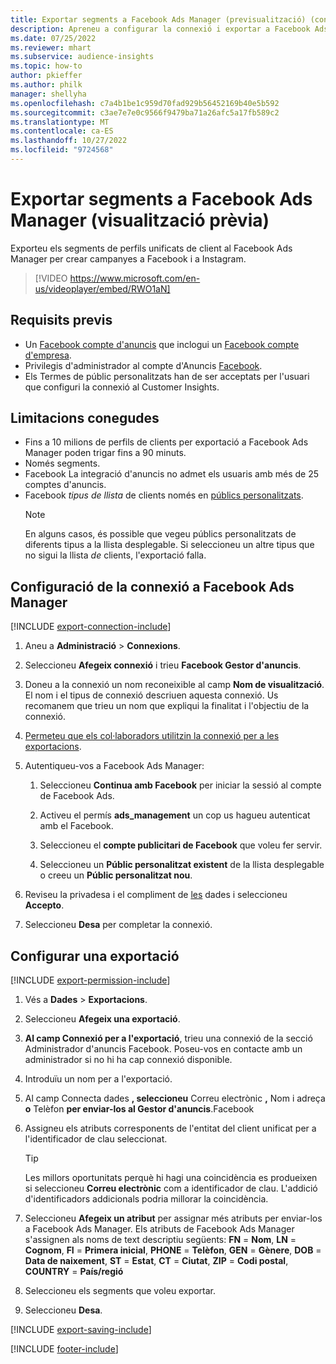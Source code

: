 ```yaml
---
title: Exportar segments a Facebook Ads Manager (previsualització) (conté vídeo)
description: Apreneu a configurar la connexió i exportar a Facebook Ads Manager.
ms.date: 07/25/2022
ms.reviewer: mhart
ms.subservice: audience-insights
ms.topic: how-to
author: pkieffer
ms.author: philk
manager: shellyha
ms.openlocfilehash: c7a4b1be1c959d70fad929b56452169b40e5b592
ms.sourcegitcommit: c3ae7e7e0c9566f9479ba71a26afc5a17fb589c2
ms.translationtype: MT
ms.contentlocale: ca-ES
ms.lasthandoff: 10/27/2022
ms.locfileid: "9724568"
---
```

# <a name="export-segments-to-facebook-ads-manager-preview"></a>Exportar segments a Facebook Ads Manager (visualització prèvia)

Exporteu els segments de perfils unificats de client al Facebook Ads Manager per crear campanyes a Facebook i a Instagram.

> [!VIDEO https://www.microsoft.com/en-us/videoplayer/embed/RWO1aN]

## <a name="prerequisites"></a>Requisits previs

- Un [Facebook compte d'anuncis](https://www.facebook.com/business/learn/lessons/step-by-step-ads-manager-account) que inclogui un [Facebook compte d'empresa](https://business.facebook.com/).
- Privilegis d'administrador al compte d'Anuncis [Facebook](https://www.facebook.com/business/learn/lessons/step-by-step-ads-manager-account).
- Els Termes de públic personalitzats han de ser acceptats per l'usuari que configuri la connexió al Customer Insights.

## <a name="known-limitations"></a>Limitacions conegudes

- Fins a 10 milions de perfils de clients per exportació a Facebook Ads Manager poden trigar fins a 90 minuts.
- Només segments.
- Facebook La integració d'anuncis no admet els usuaris amb més de 25 comptes d'anuncis.
- Facebook *tipus de llista* de clients només en [públics personalitzats](https://www.facebook.com/business/help/744354708981227?id=2469097953376494).
  > [!NOTE]
  > En alguns casos, és possible que vegeu públics personalitzats de diferents tipus a la llista desplegable. Si seleccioneu un altre tipus que no sigui la llista *de* clients, l'exportació falla.

## <a name="set-up-connection-to-facebook-ads-manager"></a>Configuració de la connexió a Facebook Ads Manager

[!INCLUDE [export-connection-include](includes/export-connection-admn.md)]

1. Aneu a **Administració** > **Connexions**.

1. Seleccioneu **Afegeix connexió** i trieu **Facebook Gestor d'anuncis**.

1. Doneu a la connexió un nom reconeixible al camp **Nom de visualització**. El nom i el tipus de connexió descriuen aquesta connexió. Us recomanem que trieu un nom que expliqui la finalitat i l'objectiu de la connexió.

1. [Permeteu que els col·laboradors utilitzin la connexió per a les exportacions](connections.md#allow-contributors-to-use-a-connection-for-exports).

1. Autentiqueu-vos a Facebook Ads Manager:

   1. Seleccioneu **Continua amb Facebook** per iniciar la sessió al compte de Facebook Ads.

   1. Activeu el permís **ads_management** un cop us hagueu autenticat amb el Facebook.

   1. Seleccioneu el **compte publicitari de Facebook** que voleu fer servir.

   1. Seleccioneu un **Públic personalitzat existent** de la llista desplegable o creeu un **Públic personalitzat nou**.

1. Reviseu la privadesa i el compliment de [les](connections.md#data-privacy-and-compliance) dades i seleccioneu **Accepto**.

1. Seleccioneu **Desa** per completar la connexió.

## <a name="configure-an-export"></a>Configurar una exportació

[!INCLUDE [export-permission-include](includes/export-permission.md)]

1. Vés a **Dades** > **Exportacions**.

1. Seleccioneu **Afegeix una exportació**.

1. **Al camp Connexió per a l'exportació**, trieu una connexió de la secció Administrador d'anuncis Facebook. Poseu-vos en contacte amb un administrador si no hi ha cap connexió disponible.

1. Introduïu un nom per a l'exportació.

1. Al camp Connecta dades **, seleccioneu** Correu electrònic **,** Nom i adreça **o** Telèfon **per enviar-los al Gestor d'anuncis**.Facebook

1. Assigneu els atributs corresponents de l'entitat del client unificat per a l'identificador de clau seleccionat.
   > [!TIP]
   > Les millors oportunitats perquè hi hagi una coincidència es produeixen si seleccioneu **Correu electrònic** com a identificador de clau. L'addició d'identificadors addicionals podria millorar la coincidència.

1. Seleccioneu **Afegeix un atribut** per assignar més atributs per enviar-los a Facebook Ads Manager. Els atributs de Facebook Ads Manager s'assignen als noms de text descriptiu següents: **FN** = **Nom**, **LN** = **Cognom**, **FI** = **Primera inicial**, **PHONE** = **Telèfon**, **GEN** = **Gènere**, **DOB** = **Data de naixement**, **ST** = **Estat**, **CT** = **Ciutat**, **ZIP** = **Codi postal**, **COUNTRY** = **País/regió**

1. Seleccioneu els segments que voleu exportar.

1. Seleccioneu **Desa**.

[!INCLUDE [export-saving-include](includes/export-saving.md)]

[!INCLUDE [footer-include](includes/footer-banner.md)]

